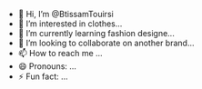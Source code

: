 - 👋 Hi, I’m @BtissamTouirsi
- 👀 I’m interested in clothes...
- 🌱 I’m currently learning  fashion designe...
- 💞️ I’m looking to collaborate on another brand...
- 📫 How to reach me ...
- 😄 Pronouns: ...
- ⚡ Fun fact: ...

<!---
BtissamTouirsi/BtissamTouirsi is a ✨ special ✨ repository because its `README.md` (this file) appears on your GitHub profile.
You can click the Preview link to take a look at your changes.
--->
